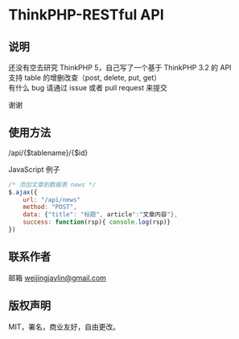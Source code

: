 # ThinkPHP-RESTful API

## 说明

还没有空去研究 ThinkPHP 5，自己写了一个基于 ThinkPHP 3.2 的 API  
支持 table 的增删改查（post, delete, put, get）  
有什么 bug 请通过 issue 或者 pull request 来提交
  
谢谢  

## 使用方法

/api/{$tablename}/{$id}

JavaScript 例子

```javascript
/* 添加文章到数据表 news */
$.ajax({
    url: "/api/news"
    method: "POST",
    data: {"title": "标题", article":"文章内容"},
    success: function(rsp){ console.log(rsp)}
})
```

## 联系作者

邮箱 weijingjaylin@gmail.com

## 版权声明

MIT，署名，商业友好，自由更改。